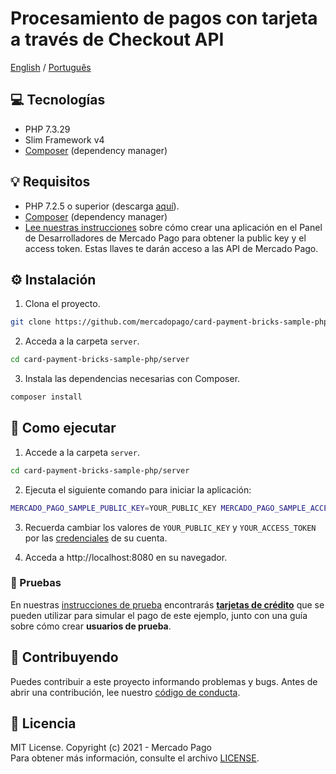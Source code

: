 # Procesamiento de pagos con tarjeta a través de Checkout API
[English](README.md) / [Português](README.pt.md)

## :computer: Tecnologías
- PHP 7.3.29
- Slim Framework v4
- [Composer](https://getcomposer.org/download) (dependency manager)

## 💡 Requisitos
- PHP 7.2.5 o superior (descarga [aquí](https://www.php.net/downloads)).
- [Composer](https://getcomposer.org/download) (dependency manager)
- [Lee nuestras instrucciones](https://www.mercadopago.com/developers/es/docs/getting-started) sobre cómo crear una aplicación en el Panel de Desarrolladores de Mercado Pago para obtener la public key y el access token. Estas llaves te darán acceso a las API de Mercado Pago.

## :gear: Instalación
1. Clona el proyecto.
```bash
git clone https://github.com/mercadopago/card-payment-bricks-sample-php.git
```

2. Acceda a la carpeta `server`.
```bash
cd card-payment-bricks-sample-php/server
```

3. Instala las dependencias necesarias con Composer.
```bash
composer install
```

## 🌟 Como ejecutar
1. Accede a la carpeta `server`.
```bash
cd card-payment-bricks-sample-php/server
```

2. Ejecuta el siguiente comando para iniciar la aplicación:
```bash
MERCADO_PAGO_SAMPLE_PUBLIC_KEY=YOUR_PUBLIC_KEY MERCADO_PAGO_SAMPLE_ACCESS_TOKEN=YOUR_ACCESS_TOKEN php -S localhost:8080 server.php
```

3. Recuerda cambiar los valores de `YOUR_PUBLIC_KEY` y `YOUR_ACCESS_TOKEN` por las [credenciales](https://www.mercadopago.com/developers/panel) de su cuenta.

4. Acceda a http://localhost:8080 en su navegador.

### :test_tube: Pruebas
En nuestras [instrucciones de prueba](https://www.mercadopago.com/developers/es/docs/checkout-bricks/integration/integration-test) encontrarás **[tarjetas de crédito](https://www.mercadopago.com/developers/es/docs/checkout-bricks/additional-content/test-cards)** que se pueden utilizar para simular el pago de este ejemplo, junto con una guía sobre cómo crear **usuarios de prueba**.

## :handshake: Contribuyendo
Puedes contribuir a este proyecto informando problemas y bugs. Antes de abrir una contribución, lee nuestro [código de conducta](CODE_OF_CONDUCT.md).


## :bookmark: Licencia
MIT License. Copyright (c) 2021 - Mercado Pago <br/>
Para obtener más información, consulte el archivo [LICENSE](LICENSE).